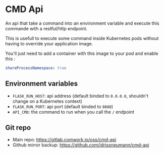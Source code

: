 # CMD Api

An api that take a command into an environment variable and execute this commande with a restful/http endpoint.

This is usefull to execute some command inside Kubernetes pods without having to override your application image.

You'll just need to add a container with this image to your pod and enable this :

```yaml
shareProcessNamespace: true
```

## Environment variables

* `FLASK_RUN_HOST`: api address (default binded to `0.0.0.0`, shouldn't change on a Kubernetes context)
* `FLASK_RUN_PORT`: api port (default binded to `8080`)
* `API_CMD`: the command to run when you call the `/` endpoint

## Git repo

* Main repo: https://gitlab.comwork.io/oss/cmd-api
* Github mirror backup: https://github.com/idrissneumann/cmd-api
